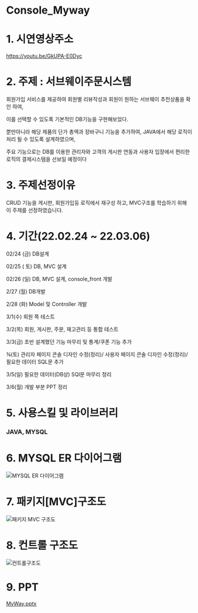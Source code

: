 # Console_Myway

# 1. 시연영상주소
https://youtu.be/GkUPA-E0Dyc

# 2. 주제 : 서브웨이주문시스템

회원가입 서비스를 제공하여 회원별 리뷰작성과 회원이 원하는 서브웨이 추천상품을 확인 하여,

이를 선택할 수 있도록 기본적인 DB기능을 구현해보았다.

뿐만아니라 해당 제품의 단가 총액과 장바구니 기능을 추가하여, JAVA에서 해당 로직이 처리 될 수 있도록 설계하였으며, 

주요 기능으로는 DB를 이용한 관리자와 고객의 게시판 연동과 사용자 입장에서 편리한 로직의 결제시스템을 선보일 예정이다


# 3. 주제선정이유
CRUD 기능을 게시판, 회원가입등 로직에서 재구성 하고, MVC구조를 학습하기 위해 이 주제를 선정하였습니다.



# 4. 기간(22.02.24 ~ 22.03.06)

02/24 (금)
DB설계

02/25 ( 토)
DB, MVC 설계

02/26 (일)
DB, MVC 설계, console_front 개발

2/27 (월) 
DB개발

2/28 (화)
Model 및 Controller 개발

3/1(수)
회원 쪽 테스트

3/2(목)
회원, 게시판, 주문, 재고관리 등 통합 테스트 

3/3(금)
초반 설계했던 기능 마무리 및 통계/쿠폰 기능 추가 

¾(토)
관리자 페이지 콘솔 디자인 수정(정리)/ 사용자 페이지 콘솔 디자인 수정(정리)/ 필요한 데이터 SQL문 추가 

3/5(일)
필요한 데이터(DB상) SQl문 마무리 정리

3/6(월)
개발 부분 PPT 정리


# 5. 사용스킬 및 라이브러리
### JAVA, MYSQL

# 6. MYSQL ER 다이어그램
![MYSQL ER 다이어그램](https://user-images.githubusercontent.com/121651511/221502785-1da69d39-f5b9-49b5-a3f2-8bc5da73e8bd.jpg)

# 7. 패키지[MVC]구조도
![패키지 MVC 구조도](https://user-images.githubusercontent.com/121651511/221502744-7945e9a5-985d-4557-aabd-f5ada6195dcc.png)

# 8. 컨트롤 구조도
![컨트롤구조도](https://user-images.githubusercontent.com/121651511/221502650-c32a14f4-0c4a-4da4-b8c8-2b1890723c7c.png)

# 9. PPT
[MyWay.pptx](https://github.com/Ga0Kwon/Console_Myway/files/11355762/MyWay.pptx)


